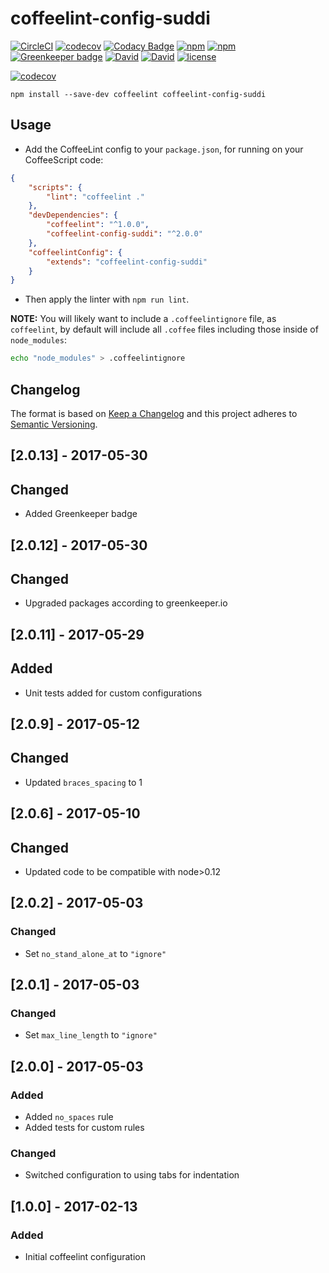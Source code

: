 # coffeelint-config-suddi

[![CircleCI](https://img.shields.io/circleci/project/suddi/coffeelint-config-suddi/master.svg)](https://circleci.com/gh/suddi/coffeelint-config-suddi)
[![codecov](https://codecov.io/gh/suddi/coffeelint-config-suddi/branch/master/graph/badge.svg)](https://codecov.io/gh/suddi/coffeelint-config-suddi)
[![Codacy Badge](https://api.codacy.com/project/badge/Grade/f3cbca070bbd4488b579748680348c28)](https://www.codacy.com/app/suddir/coffeelint-config-suddi)
[![npm](https://img.shields.io/npm/v/coffeelint-config-suddi.svg)](https://www.npmjs.com/package/coffeelint-config-suddi)
[![npm](https://img.shields.io/npm/dt/coffeelint-config-suddi.svg)](https://www.npmjs.com/package/coffeelint-config-suddi)
[![Greenkeeper badge](https://badges.greenkeeper.io/suddi/coffeelint-config-suddi.svg)](https://greenkeeper.io/)
[![David](https://img.shields.io/david/suddi/coffeelint-config-suddi.svg)](https://david-dm.org/suddi/coffeelint-config-suddi)
[![David](https://img.shields.io/david/dev/suddi/coffeelint-config-suddi.svg)](https://david-dm.org/suddi/coffeelint-config-suddi?type=dev)
[![license](https://img.shields.io/github/license/suddi/coffeelint-config-suddi.svg)](https://raw.githubusercontent.com/suddi/coffeelint-config-suddi/master/LICENSE)

[![codecov](https://codecov.io/gh/suddi/coffeelint-config-suddi/branch/master/graphs/commits.svg)](https://codecov.io/gh/suddi/coffeelint-config-suddi)

````
npm install --save-dev coffeelint coffeelint-config-suddi
````

## Usage

- Add the CoffeeLint config to your `package.json`, for running on your CoffeeScript code:

```json
{
	"scripts": {
		"lint": "coffeelint ."
	},
	"devDependencies": {
		"coffeelint": "^1.0.0",
		"coffeelint-config-suddi": "^2.0.0"
	},
	"coffeelintConfig": {
		"extends": "coffeelint-config-suddi"
	}
}
```

- Then apply the linter with `npm run lint`.

**NOTE:** You will likely want to include a `.coffeelintignore` file, as `coffeelint`, by default will include all `.coffee` files including those inside of `node_modules`:

````sh
echo "node_modules" > .coffeelintignore
````

## Changelog

The format is based on [Keep a Changelog](http://keepachangelog.com/)
and this project adheres to [Semantic Versioning](http://semver.org/).

## [2.0.13] - 2017-05-30
## Changed
- Added Greenkeeper badge

## [2.0.12] - 2017-05-30
## Changed
- Upgraded packages according to greenkeeper.io

## [2.0.11] - 2017-05-29
## Added
- Unit tests added for custom configurations

## [2.0.9] - 2017-05-12
## Changed
- Updated `braces_spacing` to 1

## [2.0.6] - 2017-05-10
## Changed
- Updated code to be compatible with node>0.12

## [2.0.2] - 2017-05-03
### Changed
- Set `no_stand_alone_at` to `"ignore"`

## [2.0.1] - 2017-05-03
### Changed
- Set `max_line_length` to `"ignore"`

## [2.0.0] - 2017-05-03
### Added
- Added `no_spaces` rule
- Added tests for custom rules

### Changed
- Switched configuration to using tabs for indentation

## [1.0.0] - 2017-02-13
### Added
- Initial coffeelint configuration

